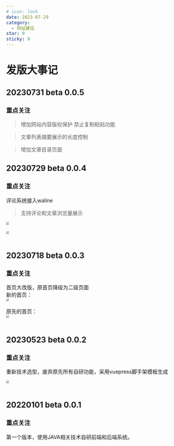 ```yaml
---
# icon: lock
date: 2023-07-29
category:
  - 网站建设
star: 9
sticky: 9
---
```


# 发版大事记

## 20230731 beta 0.0.5 

### 重点关注
> 增加网站内容版权保护
禁止复制粘贴功能

> 文章列表摘要展示的长度控制

> 增加文章目录页面
## 20230729 beta 0.0.4 

### 重点关注


评论系统接入waline
> 支持评论和文章浏览量展示

<img src="http://cdn.gydblog.com/images/blog-create/blog-create-12.png"  style="zoom: 50%;margin:0 auto;display:block"/><br/>
<img src="http://cdn.gydblog.com/images/blog-create/blog-create-13.png"  style="zoom: 50%;margin:0 auto;display:block"/><br/>

## 20230718 beta 0.0.3  

### 重点关注

首页大改版，原首页降级为二级页面  
新的首页：
<img src="http://cdn.gydblog.com/images/blog-create/blog-create-11.png"  style="zoom: 50%;margin:0 auto;display:block"/><br/>
原先的首页：
<img src="http://cdn.gydblog.com/images/blog-create/blog-create-10.png"  style="zoom: 50%;margin:0 auto;display:block"/><br/>


## 20230523 beta 0.0.2  

### 重点关注

重新技术选型，废弃原先所有自研功能，采用vuepress脚手架模板生成  

<img src="http://cdn.gydblog.com/images/blog-create/blog-create-10.png"  style="zoom: 50%;margin:0 auto;display:block"/><br/>


## 20220101 beta 0.0.1

### 重点关注
第一个版本，使用JAVA相关技术自研前端和后端系统。
<a href="https://github.com/CodingGyd/mine-client" text="前端工程" target="_blank"></a> <a href="https://github.com/CodingGyd/mine-server" text="后端工程" target="_blank"></a> <a href="https://github.com/CodingGyd/mine-sys" text="管理后台工程" target="_blank"></a>
<br/>
 